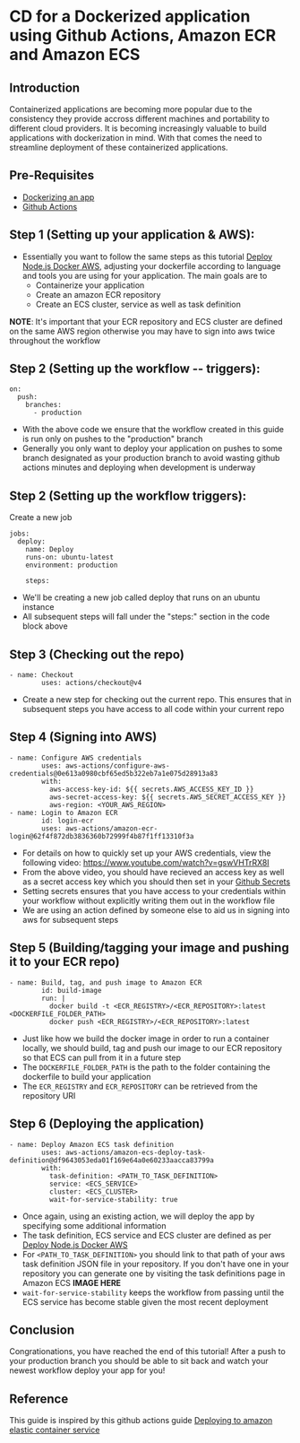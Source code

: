 # CD for a Dockerized application using Github Actions, Amazon ECR and Amazon ECS

## Introduction
Containerized applications are becoming more popular due to the consistency they provide accross different machines and portability to different cloud providers. It is becoming increasingly valuable to build applications with dockerization in mind. With that comes the need to streamline deployment of these containerized applications.

## Pre-Requisites
- [Dockerizing an app](./Docker.md)
- [Github Actions](./Github_Actions.md)

## Step 1 (Setting up your application & AWS): 
- Essentially you want to follow the same steps as this tutorial [Deploy Node.js Docker AWS](./Deploy_Node.js_Docker_AWS.md), adjusting your dockerfile according to language and tools you are using for your application. The main goals are to
    - Containerize your application
    - Create an amazon ECR repository
    - Create an ECS cluster, service as well as task definition

**NOTE**: It's important that your ECR repository and ECS cluster are defined on the same AWS region otherwise you may have to sign into aws twice throughout the workflow


## Step 2 (Setting up the workflow -- triggers):
```
on:
  push:
    branches:
      - production
```
- With the above code we ensure that the workflow created in this guide is run only on pushes to the "production" branch
- Generally you only want to deploy your application on pushes to some branch designated as your production branch to avoid wasting github actions minutes and deploying when development is underway 

## Step 2 (Setting up the workflow triggers):
Create a new job
```
jobs:
  deploy:
    name: Deploy
    runs-on: ubuntu-latest
    environment: production

    steps:
```
- We'll be creating a new job called deploy that runs on an ubuntu instance
- All subsequent steps will fall under the "steps:" section in the code block above

## Step 3 (Checking out the repo)
```
- name: Checkout
        uses: actions/checkout@v4
```
- Create a new step for checking out the current repo. This ensures that in subsequent steps you have access to all code within your current repo

## Step 4 (Signing into AWS)
```
- name: Configure AWS credentials
        uses: aws-actions/configure-aws-credentials@0e613a0980cbf65ed5b322eb7a1e075d28913a83
        with:
          aws-access-key-id: ${{ secrets.AWS_ACCESS_KEY_ID }}
          aws-secret-access-key: ${{ secrets.AWS_SECRET_ACCESS_KEY }}
          aws-region: <YOUR_AWS_REGION>
- name: Login to Amazon ECR
        id: login-ecr
        uses: aws-actions/amazon-ecr-login@62f4f872db3836360b72999f4b87f1ff13310f3a
```
- For details on how to quickly set up your AWS credentials, view the following video: https://www.youtube.com/watch?v=gswVHTrRX8I
- From the above video, you should have recieved an access key as well as a secret access key which you should then set in your [Github Secrets](https://docs.github.com/en/actions/security-guides/using-secrets-in-github-actions)
- Setting secrets ensures that you have access to your credentials within your workflow without explicitly writing them out in the workflow file
- We are using an action defined by someone else to aid us in signing into aws for subsequent steps

## Step 5 (Building/tagging your image and pushing it to your ECR repo)
```
- name: Build, tag, and push image to Amazon ECR
        id: build-image
        run: |
          docker build -t <ECR_REGISTRY>/<ECR_REPOSITORY>:latest <DOCKERFILE_FOLDER_PATH>
          docker push <ECR_REGISTRY>/<ECR_REPOSITORY>:latest
```
- Just like how we build the docker image in order to run a container locally, we should build, tag and push our image to our ECR repository so that ECS can pull from it in a future step
- The `DOCKERFILE_FOLDER_PATH` is the path to the folder containing the dockerfile to build your application
- The `ECR_REGISTRY` and `ECR_REPOSITORY` can be retrieved from the repository URI

## Step 6 (Deploying the application)
```
- name: Deploy Amazon ECS task definition
        uses: aws-actions/amazon-ecs-deploy-task-definition@df9643053eda01f169e64a0e60233aacca83799a
        with:
          task-definition: <PATH_TO_TASK_DEFINITION>
          service: <ECS_SERVICE>
          cluster: <ECS_CLUSTER>
          wait-for-service-stability: true
```
- Once again, using an existing action, we will deploy the app by specifying some additional information
- The task definition, ECS service and ECS cluster are defined as per [Deploy Node.js Docker AWS](./Deploy_Node.js_Docker_AWS.md)
- For `<PATH_TO_TASK_DEFINITION>` you should link to that path of your aws task definition JSON file in your repository. If you don't have one in your repository you can generate one by visiting the task definitions page in Amazon ECS **IMAGE HERE**
- `wait-for-service-stability` keeps the workflow from passing until the ECS service has become stable given the most recent deployment

## Conclusion
Congrationations, you have reached the end of this tutorial! After a push to your production branch you should be able to sit back and watch your newest workflow deploy your app for you!

## Reference
This guide is inspired by this github actions guide [Deploying to amazon elastic container service](https://docs.github.com/en/actions/deployment/deploying-to-your-cloud-provider/deploying-to-amazon-elastic-container-service)